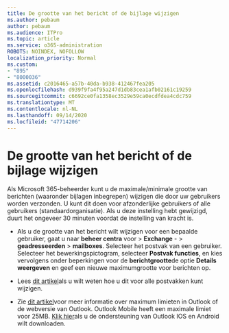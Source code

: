 ```yaml
---
title: De grootte van het bericht of de bijlage wijzigen
ms.author: pebaum
author: pebaum
ms.audience: ITPro
ms.topic: article
ms.service: o365-administration
ROBOTS: NOINDEX, NOFOLLOW
localization_priority: Normal
ms.custom:
- "895"
- "8000036"
ms.assetid: c2016465-a57b-40da-b938-412467fea205
ms.openlocfilehash: d939f9fa4f95a247d1db83cea1afb02161c19259
ms.sourcegitcommit: c6692ce0fa1358ec3529e59ca0ecdfdea4cdc759
ms.translationtype: MT
ms.contentlocale: nl-NL
ms.lasthandoff: 09/14/2020
ms.locfileid: "47714206"
---
```

# <a name="changing-message-or-attachment-size"></a>De grootte van het bericht of de bijlage wijzigen

Als Microsoft 365-beheerder kunt u de maximale/minimale grootte van berichten (waaronder bijlagen inbegrepen) wijzigen die door uw gebruikers worden verzonden. U kunt dit doen voor afzonderlijke gebruikers of alle gebruikers (standaardorganisatie). Als u deze instelling hebt gewijzigd, duurt het ongeveer 30 minuten voordat de instelling van kracht is.
  
- Als u de grootte van het bericht wilt wijzigen voor een bepaalde gebruiker, gaat u naar **beheer centra** voor \> **Exchange** - \> **geadresseerden** \> **mailboxes**. Selecteer het postvak van een gebruiker. Selecteer het bewerkingspictogram, selecteer **Postvak functies**, en kies vervolgens onder beperkingen voor de **berichtgrootte**de optie **Details weergeven** en geef een nieuwe maximumgrootte voor berichten op.

- Lees [dit artikel](https://www.microsoft.com/microsoft-365/blog/2015/04/15/office-365-now-supports-larger-email-messages-up-to-150-mb/)als u wilt weten hoe u dit voor alle postvakken kunt wijzigen.

- Zie [dit artikel](https://technet.microsoft.com/library/exchange-online-limits.aspx#MessageLimits)voor meer informatie over maximum limieten in Outlook of de webversie van Outlook. Outlook Mobile heeft een maximale limiet voor 25MB. [Klik hier](https://support.office.com/article/Get-in-app-help-for-Outlook-for-iOS-and-Android-218a22d1-9fa5-4889-b689-de1c63493243)als u de ondersteuning van Outlook IOS en Android wilt downloaden.
